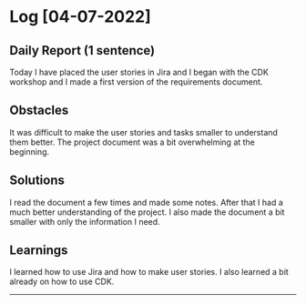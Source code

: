 # Log [04-07-2022]
 
## Daily Report (1 sentence)

Today I have placed the user stories in Jira and I began with the CDK workshop and I made a first version of the requirements document.
 
## Obstacles

It was difficult to make the user stories and tasks smaller to understand them better. The project document was a bit overwhelming at the beginning. 
 
## Solutions

I read the document a few times and made some notes. After that I had a much better understanding of the project. I also made the document a bit smaller with only the information I need.
 
## Learnings
 I learned how to use Jira and how to make user stories. I also learned a bit already on how to use CDK.
 
---
